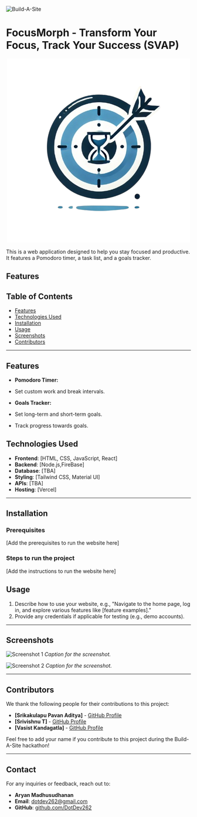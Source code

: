 ![Build-A-Site](https://i.imgur.com/nZPQ9If.png)

# FocusMorph - Transform Your Focus, Track Your Success (SVAP)

<p align="center">
  <img src="https://github.com/DotDev262/Build-A-Site-GDSC/blob/main/src/components/Logo.png" alt="FocusMorph Logo"/>
  
</p>

This is a web application designed to help you stay focused and productive. It features a Pomodoro timer, a task list, and a goals tracker.

**Features**
---


## Table of Contents

- [Features](#features)
- [Technologies Used](#technologies-used)
- [Installation](#installation)
- [Usage](#usage)
- [Screenshots](#screenshots)
- [Contributors](#contributors)

---

## Features

* **Pomodoro Timer:**
* Set custom work and break intervals.

* **Goals Tracker:**
* Set long-term and short-term goals.
* Track progress towards goals.


## Technologies Used

- **Frontend**: [HTML, CSS, JavaScript, React]
- **Backend**: [Node.js,FireBase]
- **Database**: [TBA]
- **Styling**: [Tailwind CSS, Material UI]
- **APIs**: [TBA]
- **Hosting**: [Vercel]

---


## Installation

### Prerequisites
[Add the prerequisites to run the website here]

### Steps to run the project
[Add the instructions to run the website here]

## Usage

1. Describe how to use your website, e.g., "Navigate to the home page, log in, and explore various features like [feature examples]."
2. Provide any credentials if applicable for testing (e.g., demo accounts).

---

## Screenshots

![Screenshot 1]()
*Caption for the screenshot.*

![Screenshot 2]()
*Caption for the screenshot.*

---

## Contributors

We thank the following people for their contributions to this project:

- **[Srikakulapu Pavan Aditya]** - [GitHub Profile](https://github.com/Pavan-Aditya123)
- **[Srivishnu T]** - [GitHub Profile](https://github.com/srivishnu2805)
- **[Vasist Kandagatla]** - [GitHub Profile](https://github.com/Vasist10)

Feel free to add your name if you contribute to this project during the Build-A-Site hackathon!

---

## Contact

For any inquiries or feedback, reach out to:

- **Aryan Madhusudhanan**
- **Email**: [dotdev262@gmail.com](mailto:dotdev262@gmail.com)
- **GitHub**: [github.com/DotDev262](https://github.com/DotDev262)

